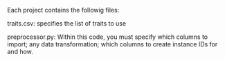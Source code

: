 Each project contains the followig files:

traits.csv: specifies the list of traits to use

preprocessor.py: Within this code, you must specify which columns to import; any data transformation; which columns to create instance IDs for and how. 
